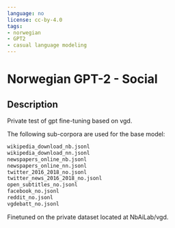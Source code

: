 ```yaml
---
language: no
license: cc-by-4.0
tags:
- norwegian
- GPT2
- casual language modeling
---
```


# Norwegian GPT-2 - Social

## Description
Private test of gpt fine-tuning based on vgd.

The following sub-corpora are used for the base model:
```bash
wikipedia_download_nb.jsonl
wikipedia_download_nn.jsonl
newspapers_online_nb.jsonl
newspapers_online_nn.jsonl
twitter_2016_2018_no.jsonl
twitter_news_2016_2018_no.jsonl
open_subtitles_no.jsonl
facebook_no.jsonl
reddit_no.jsonl
vgdebatt_no.jsonl
```

Finetuned on the private dataset located at NbAiLab/vgd.

